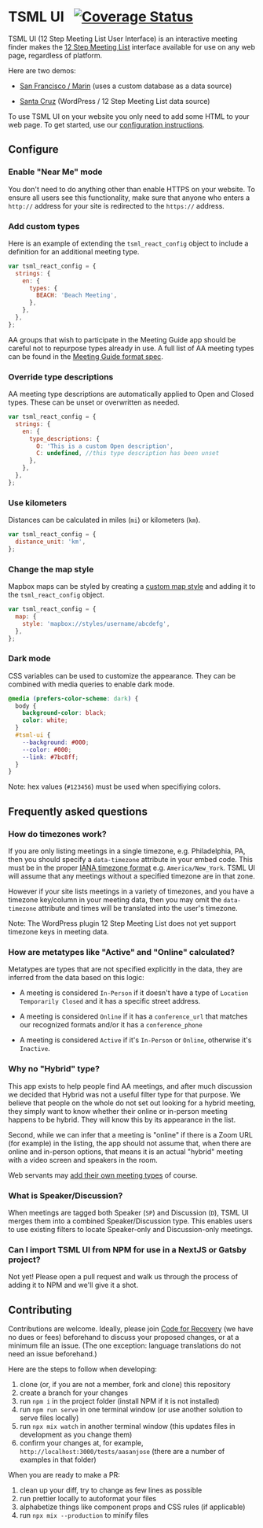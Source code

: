 # TSML UI &nbsp; [![Coverage Status](https://coveralls.io/repos/github/code4recovery/tsml-ui/badge.svg?branch=main)](https://coveralls.io/github/code4recovery/tsml-ui?branch=main)

TSML UI (12 Step Meeting List User Interface) is an interactive meeting finder makes the [12 Step Meeting List](https://github.com/code4recovery/12-step-meeting-list) interface available for use on any web page, regardless of platform.

Here are two demos:

- [San Francisco / Marin](https://aasfmarin.org/meetings) (uses a custom database as a data source)

- [Santa Cruz](https://aasantacruz.org/meeting-guide/) (WordPress / 12 Step Meeting List data source)

To use TSML UI on your website you only need to add some HTML to your web page. To get started, use our [configuration instructions](https://tsml-ui.code4recovery.org).

## Configure

### Enable "Near Me" mode

You don't need to do anything other than enable HTTPS on your website. To ensure all users see this functionality, make sure that anyone who enters a `http://` address for your site is redirected to the `https://` address.

### Add custom types

Here is an example of extending the `tsml_react_config` object to include a definition for an additional meeting type.

```js
var tsml_react_config = {
  strings: {
    en: {
      types: {
        BEACH: 'Beach Meeting',
      },
    },
  },
};
```

AA groups that wish to participate in the Meeting Guide app should be careful not to repurpose types already in use. A full list of AA meeting types can be found in the [Meeting Guide format spec](https://github.com/code4recovery/spec).

### Override type descriptions

AA meeting type descriptions are automatically applied to Open and Closed types. These can be unset or overwritten as needed.

```js
var tsml_react_config = {
  strings: {
    en: {
      type_descriptions: {
        O: 'This is a custom Open description',
        C: undefined, //this type description has been unset
      },
    },
  },
};
```

### Use kilometers

Distances can be calculated in miles (`mi`) or kilometers (`km`).

```js
var tsml_react_config = {
  distance_unit: 'km',
};
```

### Change the map style

Mapbox maps can be styled by creating a [custom map style](https://docs.mapbox.com/studio-manual/guides/map-styling/) and adding it to the `tsml_react_config` object.

```js
var tsml_react_config = {
  map: {
    style: 'mapbox://styles/username/abcdefg',
  },
};
```

### Dark mode

CSS variables can be used to customize the appearance. They can be combined with media queries to enable dark mode.

```css
@media (prefers-color-scheme: dark) {
  body {
    background-color: black;
    color: white;
  }
  #tsml-ui {
    --background: #000;
    --color: #000;
    --link: #7bc8ff;
  }
}
```

Note: hex values (`#123456`) must be used when specifiying colors.

## Frequently asked questions

### How do timezones work?

If you are only listing meetings in a single timezone, e.g. Philadelphia, PA, then you should specify a `data-timezone` attribute in your embed code. This must be in the proper [IANA timezone format](https://en.wikipedia.org/wiki/List_of_tz_database_time_zones) e.g. `America/New_York`. TSML UI will assume that any meetings without a specified timezone are in that zone.

However if your site lists meetings in a variety of timezones, and you have a timezone key/column in your meeting data, then you may omit the `data-timezone` attribute and times will be translated into the user's timezone.

Note: The WordPress plugin 12 Step Meeting List does not yet support timezone keys in meeting data.

### How are metatypes like "Active" and "Online" calculated?

Metatypes are types that are not specified explicitly in the data, they are inferred from the data based on this logic:

- A meeting is considered `In-Person` if it doesn't have a type of `Location Temporarily Closed` and it has a specific street address.

- A meeting is considered `Online` if it has a `conference_url` that matches our recognized formats and/or it has a `conference_phone`

- A meeting is considered `Active` if it's `In-Person` or `Online`, otherwise it's `Inactive`.

### Why no "Hybrid" type?

This app exists to help people find AA meetings, and after much discussion we decided that Hybrid was not a useful filter type for that purpose. We believe that people on the whole do not set out looking for a hybrid meeting, they simply want to know whether their online or in-person meeting happens to be hybrid. They will know this by its appearance in the list.

Second, while we can infer that a meeting is "online" if there is a Zoom URL (for example) in the listing, the app should not assume that, when there are online and in-person options, that means it is an actual "hybrid" meeting with a video screen and speakers in the room.

Web servants may [add their own meeting types](#add-custom-types) of course.

### What is Speaker/Discussion?

When meetings are tagged both Speaker (`SP`) and Discussion (`D`), TSML UI merges them into a combined Speaker/Discussion type. This enables users to use existing filters to locate Speaker-only and Discussion-only meetings.

### Can I import TSML UI from NPM for use in a NextJS or Gatsby project?

Not yet! Please open a pull request and walk us through the process of adding it to NPM and we'll give it a shot.

## Contributing

Contributions are welcome. Ideally, please join [Code for Recovery](https://code4recovery.org/) (we have no dues or fees) beforehand to discuss your proposed changes, or at a minimum file an issue. (The one exception: language translations do not need an issue beforehand.)

Here are the steps to follow when developing:

1. clone (or, if you are not a member, fork and clone) this repository
1. create a branch for your changes
1. run `npm i` in the project folder (install NPM if it is not installed)
1. run `npm run serve` in one terminal window (or use another solution to serve files locally)
1. run `npx mix watch` in another terminal window (this updates files in development as you change them)
1. confirm your changes at, for example, `http://localhost:3000/tests/aasanjose` (there are a number of examples in that folder)

When you are ready to make a PR:

1. clean up your diff, try to change as few lines as possible
1. run prettier locally to autoformat your files
1. alphabetize things like component props and CSS rules (if applicable)
1. run `npx mix --production` to minify files
